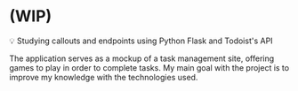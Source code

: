 # (WIP)

<aside>
💡 Studying callouts and endpoints using Python Flask and Todoist's API
</aside>

The application serves as a mockup of a task management site, offering games to play in order to complete tasks. My main goal with the project is to improve my knowledge with the technologies used.

